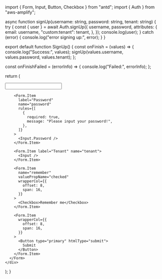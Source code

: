 import { Form, Input, Button, Checkbox } from "antd";
import { Auth } from "aws-amplify";

async function signUp(username: string, password: string, tenant: string) {
try {
const { user } = await Auth.signUp({
username,
password,
attributes: {
email: username,
"custom:tenant": tenant,
},
});
console.log(user);
} catch (error) {
console.log("error signing up:", error);
}
}

export default function SignUp() {
const onFinish = (values) => {
console.log("Success:", values);
signUp(values.username, values.password, values.tenant);
};

const onFinishFailed = (errorInfo) => {
console.log("Failed:", errorInfo);
};

return (

<div style={{ marginTop: 24, padding: 24, maxWidth: 500 }}>
<Form
name="basic"
labelCol={{
          span: 8,
        }}
wrapperCol={{
          span: 16,
        }}
initialValues={{
          remember: true,
        }}
onFinish={onFinish}
onFinishFailed={onFinishFailed}
autoComplete="off" >
<Form.Item
label="Username"
name="username"
rules={[
{
required: true,
message: "Please input your username!",
},
]} >
<Input />
</Form.Item>

        <Form.Item
          label="Password"
          name="password"
          rules={[
            {
              required: true,
              message: "Please input your password!",
            },
          ]}
        >
          <Input.Password />
        </Form.Item>

        <Form.Item label="Tenant" name="tenant">
          <Input />
        </Form.Item>

        <Form.Item
          name="remember"
          valuePropName="checked"
          wrapperCol={{
            offset: 8,
            span: 16,
          }}
        >
          <Checkbox>Remember me</Checkbox>
        </Form.Item>

        <Form.Item
          wrapperCol={{
            offset: 8,
            span: 16,
          }}
        >
          <Button type="primary" htmlType="submit">
            Submit
          </Button>
        </Form.Item>
      </Form>
    </div>

);
}
